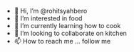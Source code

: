 - 👋 Hi, I’m @rohitsyahbero
- 👀 I’m interested in food
- 🌱 I’m currently learning how to cook
- 💞️ I’m looking to collaborate on kitchen
- 📫 How to reach me ... follow me

<!---
rohitsyahbero/rohitsyahbero is a ✨ special ✨ repository because its `README.md` (this file) appears on your GitHub profile.
You can click the Preview link to take a look at your changes.
--->
